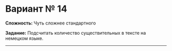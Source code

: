 # Вариант № 14
**Сложность:** Чуть сложнее cтандартного

**Задание:**  Подсчитать количество существительных в тексте на немецком языке.

---
